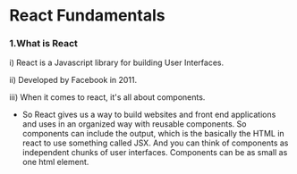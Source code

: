 # React Fundamentals

### 1.What is React


i) React is a Javascript library for building User Interfaces.

ii) Developed by Facebook in 2011.

iii) When it comes to react, it's all about components.

 - So React gives us a way to build websites and front end applications and uses in an organized way with reusable components. So components can include the output, which is the basically the HTML in react to use something called JSX. And you can think of components as independent chunks of user interfaces. Components can be as small as one html element.

